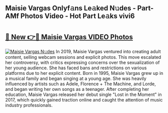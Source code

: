 ## Maisie Vargas Onlyf𝚊ns Le𝚊ked N𝚞des - Part-AMf Photos Video - Hot Part Le𝚊ks vivi6

# <h2><a href="http://ac29235.deff.icu/?id=Maisie+Vargas">🔗 New 👉🔴 Maisie Vargas VIDEO Photos</a></h2>

[![Maisie Vargas N𝚞des](https://i.imgur.com/rIISA9y.gif)](http://ac29235.deff.icu/?id=Maisie+Vargas)
In 2019, Maisie Vargas ventured into creating adult content, selling webcam sessions and explicit photos. This move escalated her controversy, with critics expressing concerns over the sexualization of her young audience. She has faced bans and restrictions on various platforms due to her explicit content. Born in 1995, Maisie Vargas grew up in a musical family and began singing at a young age. She was heavily influenced by artists such as Adele, Florence + The Machine, and Lorde, and began writing her own songs as a teenager. After completing her education, Maisie Vargas released her debut single "Lost in the Moment" in 2017, which quickly gained traction online and caught the attention of music industry professionals.
